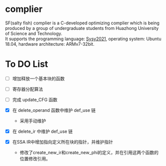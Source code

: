 # complier

SF(salty fish) complier is a C-developed optimizing complier which is being produced by a group of undergraduate students 
from Huazhong University of Science and Technology.  
It supports the programming language: [Sysy2021](https://gitlab.eduxiji.net/nscscc/compiler2021/-/blob/master/SysY语言定义.pdf),
operating system: Ubuntu 18.04, hardware architecture: ARMv7-32bit.

# To DO List

- [ ] 增加释放一个基本块的函数
- [ ] 寄存器分配算法
- [ ] 完成 update_CFG 函数

- [x] 在 delete_operand 函数中维护 def_use 链
    - 采用手动维护
- [x] 在 delete_ir 中维护 def_use 链
- [x] 在SSA IR中增加指向定义所在块的指针，并维护指针 
    - 修改了create_new_ir和create_new_phi的定义，并在引用这两个函数的位置修改引用。
